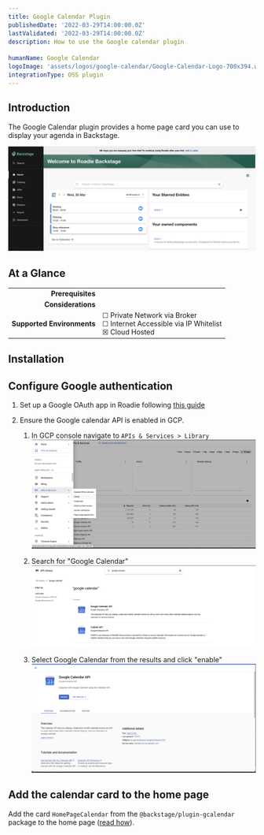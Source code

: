 ```yaml
---
title: Google Calendar Plugin 
publishedDate: '2022-03-29T14:00:00.0Z'
lastValidated: '2022-03-29T14:00:00.0Z'
description: How to use the Google calendar plugin

humanName: Google Calendar
logoImage: 'assets/logos/google-calendar/Google-Calendar-Logo-700x394.webp'
integrationType: OSS plugin
---
```


## Introduction

The Google Calendar plugin provides a home page card you can use to display your agenda in Backstage.

![gcp-api-search](./gcalendar-card.webp)

## At a Glance
| | |
|---: | --- |
| **Prerequisites** |  |
| **Considerations** |  |
| **Supported Environments** | ☐ Private Network via Broker <br /> ☐ Internet Accessible via IP Whitelist <br /> ☒ Cloud Hosted |

## Installation

## Configure Google authentication

1. Set up a Google OAuth app in Roadie following [this guide](/docs/integrations/google-oauth-client)

2. Ensure the Google calendar API is enabled in GCP.
   1. In GCP console navigate to `APIs & Services > Library`
   ![gcp-api-library](./gcp-api-library.webp)

   2. Search for "Google Calendar"
   ![gcp-api-search](./gcp-api-search.webp)

   3. Select Google Calendar from the results and click "enable"
   ![gcp-api-search](./gcp-enable-api.webp)

## Add the calendar card to the home page
   
Add the card `HomePageCalendar` from the `@backstage/plugin-gcalendar` package to the home page ([read how](/docs/details/updating-the-ui#updating-the-home-page)).

